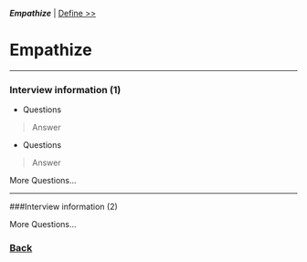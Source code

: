***Empathize***  | [ Define >>](Define.md) 
# Empathize 

----
### Interview information (1)
- Questions
 > Answer
- Questions
 > Answer

More Questions...

----
###Interview information (2)

More Questions...

### [Back](Readme.md)
